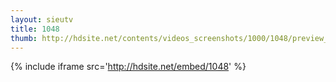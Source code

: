 ```yaml
---
layout: sieutv
title: 1048
thumb: http://hdsite.net/contents/videos_screenshots/1000/1048/preview_360p.mp4.jpg
---
```

{% include iframe src='http://hdsite.net/embed/1048' %}
 

